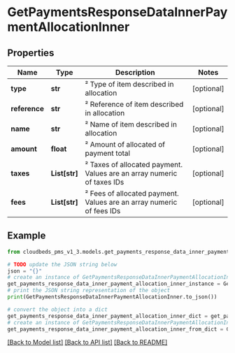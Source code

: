 # GetPaymentsResponseDataInnerPaymentAllocationInner


## Properties

Name | Type | Description | Notes
------------ | ------------- | ------------- | -------------
**type** | **str** | ² Type of item described in allocation | [optional] 
**reference** | **str** | ² Reference of item described in allocation | [optional] 
**name** | **str** | ² Name of item described in allocation | [optional] 
**amount** | **float** | ² Amount of allocated of payment total | [optional] 
**taxes** | **List[str]** | ² Taxes of allocated payment. Values are an array numeric of taxes IDs | [optional] 
**fees** | **List[str]** | ² Fees of allocated payment. Values are an array numeric of fees IDs | [optional] 

## Example

```python
from cloudbeds_pms_v1_3.models.get_payments_response_data_inner_payment_allocation_inner import GetPaymentsResponseDataInnerPaymentAllocationInner

# TODO update the JSON string below
json = "{}"
# create an instance of GetPaymentsResponseDataInnerPaymentAllocationInner from a JSON string
get_payments_response_data_inner_payment_allocation_inner_instance = GetPaymentsResponseDataInnerPaymentAllocationInner.from_json(json)
# print the JSON string representation of the object
print(GetPaymentsResponseDataInnerPaymentAllocationInner.to_json())

# convert the object into a dict
get_payments_response_data_inner_payment_allocation_inner_dict = get_payments_response_data_inner_payment_allocation_inner_instance.to_dict()
# create an instance of GetPaymentsResponseDataInnerPaymentAllocationInner from a dict
get_payments_response_data_inner_payment_allocation_inner_from_dict = GetPaymentsResponseDataInnerPaymentAllocationInner.from_dict(get_payments_response_data_inner_payment_allocation_inner_dict)
```
[[Back to Model list]](../README.md#documentation-for-models) [[Back to API list]](../README.md#documentation-for-api-endpoints) [[Back to README]](../README.md)



